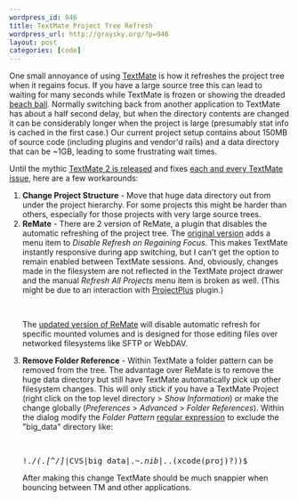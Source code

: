 ```yaml
--- 
wordpress_id: 946
title: TextMate Project Tree Refresh
wordpress_url: http://graysky.org/?p=946
layout: post
categories: [code]
---
```

One small annoyance of using <a href="http://macromates.com/">TextMate</a> is how it refreshes the project tree when it regains focus. If you have a large source tree this can lead to waiting for many seconds while TextMate is frozen or showing the dreaded <a href="http://en.wikipedia.org/wiki/Spinning_wait_cursor">beach ball</a>. Normally switching back from another application to TextMate has about a half second delay, but when the directory contents are changed it can be considerably longer when the project is large (presumably stat info is cached in the first case.) Our current project setup contains about 150MB of source code (including plugins and vendor'd rails) and a data directory that can be ~1GB, leading to some frustrating wait times.

Until the mythic <a href="http://blog.macromates.com/2009/working-on-it/">TextMate 2 is released</a> and fixes <a href="http://fixedbytm2.com/">each and every TextMate issue</a>, here are a few workarounds:

<ol>
<li><strong>Change Project Structure</strong> - Move that huge data directory out from under the project hierarchy. For some projects this might be harder than others, especially for those projects with very large source trees.</li>

<li><strong>ReMate</strong> - There are 2 version of ReMate, a plugin that disables the automatic refreshing of the project tree. The <a href="http://ciaranwal.sh/remate/">original version</a> adds a menu item to <em>Disable Refresh on Regaining Focus</em>. This makes TextMate instantly responsive during app switching, but I can't get the option to remain enabled between TextMate sessions. And, obviously, changes made in the filesystem are not reflected in the TextMate project drawer and the manual <em>Refresh All Projects</em> menu item is broken as well. (This might be due to an interaction with <a href="http://ciaranwal.sh/2008/08/05/textmate-plug-in-projectplus">ProjectPlus</a> plugin.) 

<br /><p>The <a href="http://ciaranwal.sh/2007/11/07/remate-update">updated version of ReMate</a> will disable automatic refresh for specific mounted volumes and is designed for those editing files over networked filesystems like SFTP or WebDAV.</p>
</li>

<li><strong>Remove Folder Reference</strong> - Within TextMate a folder pattern can be removed from the tree. The advantage over ReMate is to remove the huge data directory but still have TextMate automatically pick up other filesystem changes. This will only stick if you have a TextMate Project (right click on the top level directory > <em>Show Information</em>) or make the change globally (<em>Preferences</em> > <em>Advanced</em> > <em>Folder References</em>). Within the dialog modify the <em>Folder Pattern</em> <a href="http://manual.macromates.com/en/regular_expressions">regular expression</a> to exclude the "big_data" directory like:

<br /><pre lang="bash">
!.*/(\.[^/]*|CVS|big_data|.*~\.nib|.*\.(xcode(proj)?))$
</pre>

After making this change TextMate should be much snappier when bouncing between TM and other applications. 
</ol>
